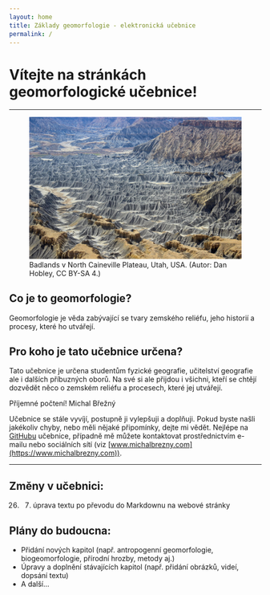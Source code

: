 ```yaml
---
layout: home
title: Základy geomorfologie - elektronická učebnice
permalink: /
---
```


# Vítejte na stránkách geomorfologické učebnice!

---
<figure>
<img src="/assets/badlands.JPG" aling = "center">
<figcaption>Badlands v North Caineville Plateau, Utah, USA.  (Autor: Dan Hobley, CC BY-SA 4.)</figcaption>
</figure>

## Co je to geomorfologie?
Geomorfologie je věda zabývající se tvary zemského reliéfu, jeho historií a procesy, které ho utvářejí. 

## Pro koho je tato učebnice určena?

Tato učebnice je určena studentům fyzické geografie, učitelství geografie ale i dalších příbuzných oborů. Na své si ale přijdou i všichni, kteří se chtějí dozvědět něco o zemském reliéfu a procesech, které jej utvářejí.

Příjemné počtení!
Michal Břežný


Učebnice se stále vyvíjí, postupně ji vylepšuji a doplňuji. Pokud byste našli jakékoliv chyby, nebo měli nějaké připomínky, dejte mi vědět. Nejlépe na [GitHubu](https://github.com/MichalBrezny/ucebnice.geomorpho.cz) učebnice, případně mě můžete kontaktovat prostřednictvím e-mailu nebo sociálních sítí (viz [www.michalbrezny.com](https://www.michalbrezny.com)).

---


## Změny v učebnici:
26. 7. úprava textu po převodu do Markdownu na webové stránky



## Plány do budoucna:
- Přidání nových kapitol (např. antropogenní geomorfologie, biogeomorfologie, přírodní hrozby, metody aj.)
- Úpravy a doplnění stávajících kapitol (např. přidání obrázků, videí, dopsání textu)
- A další...
